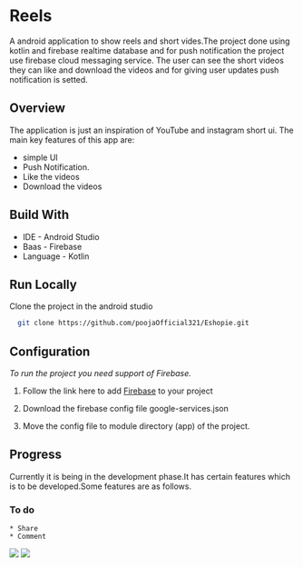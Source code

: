 # Reels

A android application to show reels and short vides.The project done using kotlin and firebase realtime database and for push notification the project use firebase cloud messaging service.
The user can see the short videos they can like and download the videos and for giving user updates push notification is setted.


## Overview

The application is just an inspiration of YouTube and instagram short ui. The main key features of this app are:

* simple UI
* Push Notification.
* Like the videos
* Download the videos

## Build With

* IDE - Android Studio
* Baas - Firebase
* Language - Kotlin

## Run Locally

Clone the project in the android studio

```bash
  git clone https://github.com/poojaOfficial321/Eshopie.git
```


## Configuration

*To run the project you need support of Firebase.*

1.  Follow the link here to add [Firebase](https://firebase.google.com/docs/android/setup) to your project

2. Download the firebase config file google-services.json

3. Move the config file to module directory (app) of the project.
    
## Progress

Currently it is being in the development phase.It has certain features which is 
to be developed.Some features are as follows.

### To do
```
* Share
* Comment
```

![](https://github.com/poojaOfficial321/Reels/blob/master/Screenshot_2022-02-15-13-54-32-07.png) 
![](https://github.com/poojaOfficial321/Reels/blob/master/Screenshot_2022-02-15-13-55-07-79.png)
